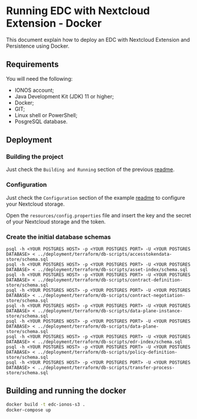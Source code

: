 # Running EDC with Nextcloud Extension - Docker

This document explain how to deploy an EDC with Nextcloud Extension and Persistence using Docker.


## Requirements

You will need the following:
- IONOS account;
- Java Development Kit (JDK) 11 or higher;
- Docker;
- GIT;
- Linux shell or PowerShell;
- PosgreSQL database.

## Deployment

### Building the project

Just check the `Building and Running` section of the previous [readme](../../../README.md).

### Configuration

Just check the `Configuration` section of the example [readme](../example/README.md) to configure your Nextcloud storage.

Open the `resources/config.properties` file and insert the key and the secret of your Nextcloud storage and the token.

### Create the initial database schemas
```
psql -h <YOUR POSTGRES HOST> -p <YOUR POSTGRES PORT> -U <YOUR POSTGRES DATABASE> < ../deployment/terraform/db-scripts/accesstokendata-store/schema.sql
psql -h <YOUR POSTGRES HOST> -p <YOUR POSTGRES PORT> -U <YOUR POSTGRES DATABASE> < ../deployment/terraform/db-scripts/asset-index/schema.sql
psql -h <YOUR POSTGRES HOST> -p <YOUR POSTGRES PORT> -U <YOUR POSTGRES DATABASE> < ../deployment/terraform/db-scripts/contract-definition-store/schema.sql
psql -h <YOUR POSTGRES HOST> -p <YOUR POSTGRES PORT> -U <YOUR POSTGRES DATABASE> < ../deployment/terraform/db-scripts/contract-negotiation-store/schema.sql
psql -h <YOUR POSTGRES HOST> -p <YOUR POSTGRES PORT> -U <YOUR POSTGRES DATABASE> < ../deployment/terraform/db-scripts/data-plane-instance-store/schema.sql
psql -h <YOUR POSTGRES HOST> -p <YOUR POSTGRES PORT> -U <YOUR POSTGRES DATABASE> < ../deployment/terraform/db-scripts/data-plane-store/schema.sql
psql -h <YOUR POSTGRES HOST> -p <YOUR POSTGRES PORT> -U <YOUR POSTGRES DATABASE> < ../deployment/terraform/db-scripts/edr-index/schema.sql
psql -h <YOUR POSTGRES HOST> -p <YOUR POSTGRES PORT> -U <YOUR POSTGRES DATABASE> < ../deployment/terraform/db-scripts/policy-definition-store/schema.sql
psql -h <YOUR POSTGRES HOST> -p <YOUR POSTGRES PORT> -U <YOUR POSTGRES DATABASE> < ../deployment/terraform/db-scripts/transfer-process-store/schema.sql
```

## Building and running the docker

```bash
docker build -t edc-ionos-s3 .
docker-compose up
```
